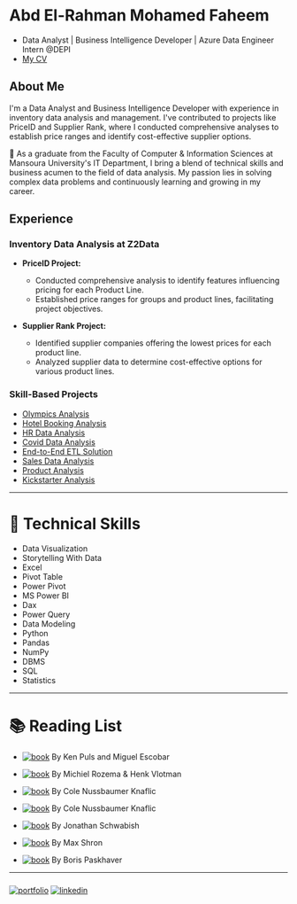 # Abd El-Rahman Mohamed Faheem 
- Data Analyst | Business Intelligence Developer | Azure Data Engineer Intern @DEPI
- [My CV](https://www.canva.com/design/DAFhkwb7RQ8/qizC8WamavgwaPWc9O52lg/view?utm_content=DAFhkwb7RQ8&utm_campaign=designshare&utm_medium=link&utm_source=publishsharelink)


 
## About Me

I'm a Data Analyst and Business Intelligence Developer with experience in inventory data analysis and management. I've contributed to projects like PriceID and Supplier Rank, where I conducted comprehensive analyses to establish price ranges and identify cost-effective supplier options.

🚀 As a graduate from the Faculty of Computer & Information Sciences at Mansoura University's IT Department, I bring a blend of technical skills and business acumen to the field of data analysis. My passion lies in solving complex data problems and continuously learning and growing in my career.

## Experience

### Inventory Data Analysis at Z2Data

- **PriceID Project:**
  - Conducted comprehensive analysis to identify features influencing pricing for each Product Line.
  - Established price ranges for groups and product lines, facilitating project objectives.

- **Supplier Rank Project:**
  - Identified supplier companies offering the lowest prices for each product line.
  - Analyzed supplier data to determine cost-effective options for various product lines.

### Skill-Based Projects

- [Olympics Analysis](https://github.com/abdelrahmanfaheem/Olympics-Analysis-Using-SQL)
- [Hotel Booking Analysis](https://github.com/abdelrahmanfaheem/Hotel-Booking-Analysis-Using-SQL)
- [HR Data Analysis](https://github.com/abdelrahmanfaheem/HR-Data-Analaysis-Using-SQL)
- [Covid Data Analysis](https://github.com/abdelrahmanfaheem/Analysis-Covid-Data-Using-SQL)
- [End-to-End ETL Solution](https://github.com/abdelrahmanfaheem/Damietta-DWH-Analysis-using-Sql-And-Power-BI)
- [Sales Data Analysis](https://app.powerbi.com/view?r=eyJrIjoiZDhhYzg1YjItMmIxMS00NWVhLWE3YjItNTllNGI1ZDdhM2IwIiwidCI6ImRmODY3OWNkLWE4MGUtNDVkOC05OWFjLWM4M2VkN2ZmOTVhMCJ9)
- [Product Analysis](https://app.powerbi.com/view?r=eyJrIjoiZDAwYjZjOWUtMmNlZS00OWJiLWI0MDItYjZiN2ExOGY4NDFlIiwidCI6ImRmODY3OWNkLWE4MGUtNDVkOC05OWFjLWM4M2VkN2ZmOTVhMCJ9)
- [Kickstarter Analysis](https://github.com/abdelrahmanfaheem/KickStarter)
  


---

# 🔧 Technical Skills
- Data Visualization
- Storytelling With Data
- Excel
- Pivot Table
- Power Pivot
- MS Power BI
- Dax
- Power Query
- Data Modeling
- Python
- Pandas
- NumPy
- DBMS
- SQL
- Statistics

---

# 📚 Reading List
- [![book](https://img.shields.io/badge/Master%20Your%20Data%20With%20Power%20Query%20In%20Excel%20and%20Power%20BI-Book-red)](https://www.example.com)
  By Ken Puls and Miguel Escobar

- [![book](https://img.shields.io/badge/Extreme%20Dax-Book-red)](https://www.example.com)
  By Michiel Rozema & Henk Vlotman

- [![book](https://img.shields.io/badge/Storytelling%20With%20Data-Book-red)](https://www.example.com)
  By Cole Nussbaumer Knaflic

- [![book](https://img.shields.io/badge/Storytelling%20with%20Data%20Let's%20Practice-Book-red)](https://www.example.com)
  By Cole Nussbaumer Knaflic

- [![book](https://img.shields.io/badge/Better%20Data%20Visualization-Book-red)](https://www.example.com)
  By Jonathan Schwabish

- [![book](https://img.shields.io/badge/Thinking%20With%20Data-Book-red)](https://www.example.com)
  By Max Shron

- [![book](https://img.shields.io/badge/Pandas%20In%20Action-Book-red)](https://www.example.com)
  By Boris Paskhaver

---

##### 
[![portfolio](https://img.shields.io/badge/my_portfolio-000?style=for-the-badge&logo=ko-fi&logoColor=white)](https://github.com/AMF10)
[![linkedin](https://img.shields.io/badge/linkedin-0A66C2?style=for-the-badge&logo=linkedin&logoColor=white)](https://www.linkedin.com/in/abdelrahmanfaheem/)
